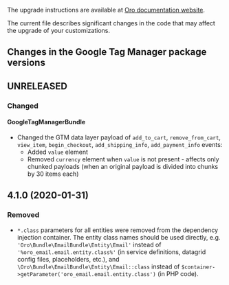 The upgrade instructions are available at [Oro documentation website](https://doc.oroinc.com/master/backend/setup/upgrade-to-new-version/).

The current file describes significant changes in the code that may affect the upgrade of your customizations.

## Changes in the Google Tag Manager package versions



## UNRELEASED

### Changed

#### GoogleTagManagerBundle
* Changed the GTM data layer payload of `add_to_cart`, `remove_from_cart`, `view_item`, `begin_checkout`, `add_shipping_info`, `add_payment_info` events:
    * Added `value` element
    * Removed `currency` element when `value` is not present - affects only chunked payloads (when an original payload is divided into chunks by 30 items each)



## 4.1.0 (2020-01-31)

### Removed
* `*.class` parameters for all entities were removed from the dependency injection container.
The entity class names should be used directly, e.g. `'Oro\Bundle\EmailBundle\Entity\Email'`
instead of `'%oro_email.email.entity.class%'` (in service definitions, datagrid config files, placeholders, etc.), and
`\Oro\Bundle\EmailBundle\Entity\Email::class` instead of `$container->getParameter('oro_email.email.entity.class')`
(in PHP code).
